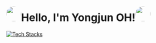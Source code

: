 <h1><img src="https://i.redd.it/6do158vk2ue61.png" style="border-radius: 70%; height: 40px; width: 40px;">Hello, I'm Yongjun OH!<img src="https://i.redd.it/6do158vk2ue61.png" style="border-radius: 70%; height: 40px; width: 40px;"></h1>

[![Tech Stacks](https://skillicons.dev/icons?i=debian,ubuntu,windows,javascript,react,discordjs,nodejs)](https://skillicons.dev)   

